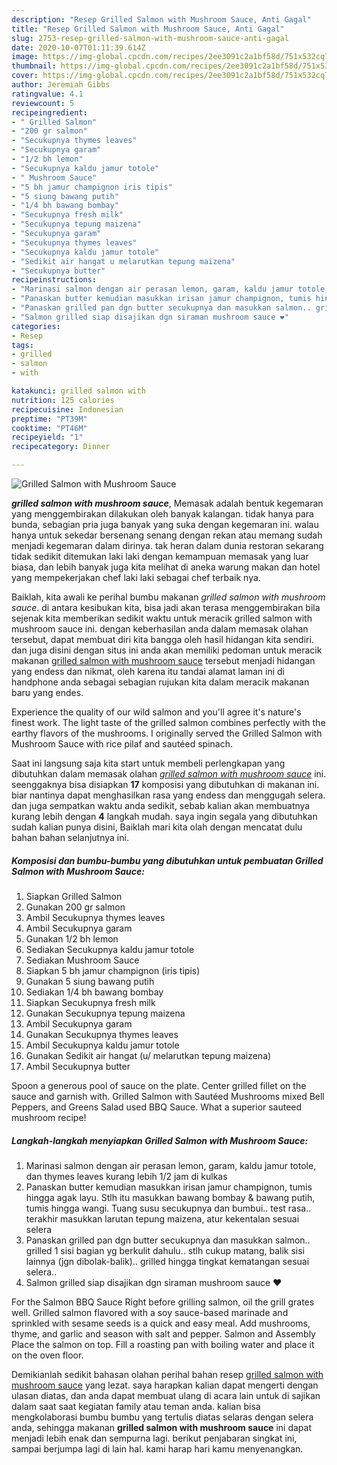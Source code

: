 ```yaml
---
description: "Resep Grilled Salmon with Mushroom Sauce, Anti Gagal"
title: "Resep Grilled Salmon with Mushroom Sauce, Anti Gagal"
slug: 2753-resep-grilled-salmon-with-mushroom-sauce-anti-gagal
date: 2020-10-07T01:11:39.614Z
image: https://img-global.cpcdn.com/recipes/2ee3091c2a1bf58d/751x532cq70/grilled-salmon-with-mushroom-sauce-foto-resep-utama.jpg
thumbnail: https://img-global.cpcdn.com/recipes/2ee3091c2a1bf58d/751x532cq70/grilled-salmon-with-mushroom-sauce-foto-resep-utama.jpg
cover: https://img-global.cpcdn.com/recipes/2ee3091c2a1bf58d/751x532cq70/grilled-salmon-with-mushroom-sauce-foto-resep-utama.jpg
author: Jeremiah Gibbs
ratingvalue: 4.1
reviewcount: 5
recipeingredient:
- " Grilled Salmon"
- "200 gr salmon"
- "Secukupnya thymes leaves"
- "Secukupnya garam"
- "1/2 bh lemon"
- "Secukupnya kaldu jamur totole"
- " Mushroom Sauce"
- "5 bh jamur champignon iris tipis"
- "5 siung bawang putih"
- "1/4 bh bawang bombay"
- "Secukupnya fresh milk"
- "Secukupnya tepung maizena"
- "Secukupnya garam"
- "Secukupnya thymes leaves"
- "Secukupnya kaldu jamur totole"
- "Sedikit air hangat u melarutkan tepung maizena"
- "Secukupnya butter"
recipeinstructions:
- "Marinasi salmon dengan air perasan lemon, garam, kaldu jamur totole, dan thymes leaves kurang lebih 1/2 jam di kulkas"
- "Panaskan butter kemudian masukkan irisan jamur champignon, tumis hingga agak layu. Stlh itu masukkan bawang bombay &amp; bawang putih, tumis hingga wangi. Tuang susu secukupnya dan bumbui.. test rasa.. terakhir masukkan larutan tepung maizena, atur kekentalan sesuai selera"
- "Panaskan grilled pan dgn butter secukupnya dan masukkan salmon.. grilled 1 sisi bagian yg berkulit dahulu.. stlh cukup matang, balik sisi lainnya (jgn dibolak-balik).. grilled hingga tingkat kematangan sesuai selera.."
- "Salmon grilled siap disajikan dgn siraman mushroom sauce ❤️"
categories:
- Resep
tags:
- grilled
- salmon
- with

katakunci: grilled salmon with 
nutrition: 125 calories
recipecuisine: Indonesian
preptime: "PT39M"
cooktime: "PT46M"
recipeyield: "1"
recipecategory: Dinner

---
```



![Grilled Salmon with Mushroom Sauce](https://img-global.cpcdn.com/recipes/2ee3091c2a1bf58d/751x532cq70/grilled-salmon-with-mushroom-sauce-foto-resep-utama.jpg)

<b><i>grilled salmon with mushroom sauce</i></b>, Memasak adalah bentuk kegemaran yang menggembirakan dilakukan oleh banyak kalangan. tidak hanya para bunda, sebagian pria juga banyak yang suka dengan kegemaran ini. walau hanya untuk sekedar bersenang senang dengan rekan atau memang sudah menjadi kegemaran dalam dirinya. tak heran dalam dunia restoran sekarang tidak sedikit ditemukan laki laki dengan kemampuan memasak yang luar biasa, dan lebih banyak juga kita melihat di aneka warung makan dan hotel yang mempekerjakan chef laki laki sebagai chef terbaik nya.

Baiklah, kita awali ke perihal bumbu makanan <i>grilled salmon with mushroom sauce</i>. di antara kesibukan kita, bisa jadi akan terasa menggembirakan bila sejenak kita memberikan sedikit waktu untuk meracik grilled salmon with mushroom sauce ini. dengan keberhasilan anda dalam memasak olahan tersebut, dapat membuat diri kita bangga oleh hasil hidangan kita sendiri. dan juga disini dengan situs ini anda akan memiliki pedoman untuk meracik makanan <u>grilled salmon with mushroom sauce</u> tersebut menjadi hidangan yang endess dan nikmat, oleh karena itu tandai alamat laman ini di handphone anda sebagai sebagian rujukan kita dalam meracik makanan baru yang endes.

Experience the quality of our wild salmon and you&#39;ll agree it&#39;s nature&#39;s finest work. The light taste of the grilled salmon combines perfectly with the earthy flavors of the mushrooms. I originally served the Grilled Salmon with Mushroom Sauce with rice pilaf and sautéed spinach.


Saat ini langsung saja kita start untuk membeli perlengkapan yang dibutuhkan dalam memasak olahan <u><i>grilled salmon with mushroom sauce</i></u> ini. seenggaknya bisa disiapkan <b>17</b> komposisi yang dibutuhkan di makanan ini. biar nantinya dapat menghasilkan rasa yang endess dan menggugah selera. dan juga sempatkan waktu anda sedikit, sebab kalian akan membuatnya kurang lebih dengan <b>4</b> langkah mudah. saya ingin segala yang dibutuhkan sudah kalian punya disini, Baiklah mari kita olah dengan mencatat dulu bahan bahan selanjutnya ini.

<!--inarticleads1-->

##### Komposisi dan bumbu-bumbu yang dibutuhkan untuk pembuatan Grilled Salmon with Mushroom Sauce:

1. Siapkan  Grilled Salmon
1. Gunakan 200 gr salmon
1. Ambil Secukupnya thymes leaves
1. Ambil Secukupnya garam
1. Gunakan 1/2 bh lemon
1. Sediakan Secukupnya kaldu jamur totole
1. Sediakan  Mushroom Sauce
1. Siapkan 5 bh jamur champignon (iris tipis)
1. Gunakan 5 siung bawang putih
1. Sediakan 1/4 bh bawang bombay
1. Siapkan Secukupnya fresh milk
1. Gunakan Secukupnya tepung maizena
1. Ambil Secukupnya garam
1. Gunakan Secukupnya thymes leaves
1. Ambil Secukupnya kaldu jamur totole
1. Gunakan Sedikit air hangat (u/ melarutkan tepung maizena)
1. Ambil Secukupnya butter


Spoon a generous pool of sauce on the plate. Center grilled fillet on the sauce and garnish with. Grilled Salmon with Sautéed Mushrooms mixed Bell Peppers, and Greens Salad used BBQ Sauce. What a superior sauteed mushroom recipe! 

<!--inarticleads2-->

##### Langkah-langkah menyiapkan Grilled Salmon with Mushroom Sauce:

1. Marinasi salmon dengan air perasan lemon, garam, kaldu jamur totole, dan thymes leaves kurang lebih 1/2 jam di kulkas
1. Panaskan butter kemudian masukkan irisan jamur champignon, tumis hingga agak layu. Stlh itu masukkan bawang bombay &amp; bawang putih, tumis hingga wangi. Tuang susu secukupnya dan bumbui.. test rasa.. terakhir masukkan larutan tepung maizena, atur kekentalan sesuai selera
1. Panaskan grilled pan dgn butter secukupnya dan masukkan salmon.. grilled 1 sisi bagian yg berkulit dahulu.. stlh cukup matang, balik sisi lainnya (jgn dibolak-balik).. grilled hingga tingkat kematangan sesuai selera..
1. Salmon grilled siap disajikan dgn siraman mushroom sauce ❤️


For the Salmon BBQ Sauce Right before grilling salmon, oil the grill grates well. Grilled salmon flavored with a soy sauce-based marinade and sprinkled with sesame seeds is a quick and easy meal. Add mushrooms, thyme, and garlic and season with salt and pepper. Salmon and Assembly Place the salmon on top. Fill a roasting pan with boiling water and place it on the oven floor. 

Demikianlah sedikit bahasan olahan perihal bahan resep <u>grilled salmon with mushroom sauce</u> yang lezat. saya harapkan kalian dapat mengerti dengan ulasan diatas, dan anda dapat membuat ulang di acara lain untuk di sajikan dalam saat saat kegiatan family atau teman anda. kalian bisa mengkolaborasi bumbu bumbu yang tertulis diatas selaras dengan selera anda, sehingga makanan <b>grilled salmon with mushroom sauce</b> ini dapat menjadi lebih enak dan sempurna lagi. berikut penjabaran singkat ini, sampai berjumpa lagi di lain hal. kami harap hari kamu menyenangkan.
